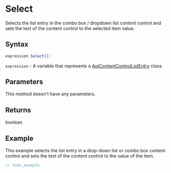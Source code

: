 # Select

Selects the list entry in the combo box / dropdown list content control and sets the text of the content control to the selected item value.

## Syntax

```javascript
expression.Select();
```

`expression` - A variable that represents a [ApiContentControlListEntry](../ApiContentControlListEntry.md) class.

## Parameters

This method doesn't have any parameters.

## Returns

boolean

## Example

This example selects the list entry in a drop-down list or combo box content control and sets the text of the content control to the value of the item.

```javascript editor-docx
// todo_example
```
